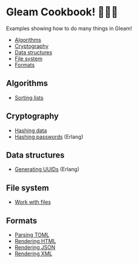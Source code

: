 # Gleam Cookbook! 👩🏾‍🍳

Examples showing how to do many things in Gleam!

- [Algorithms](#algorithms)
- [Cryptography](#cryptography)
- [Data structures](#data-structures)
- [File system](#file-system)
- [Formats](#formats)

## Algorithms

- [Sorting lists](./universal/test/algorithms/sorting_lists.gleam)

## Cryptography

- [Hashing data](./universal/test/cryptography/hashing_data.gleam)
- [Hashing passwords](./erlang/test/cryptography/hashing_passwords.gleam) (Erlang)

## Data structures

- [Generating UUIDs](./erlang/test/data_structures/generating_uuids.gleam) (Erlang)

## File system

- [Work with files](./universal/test/file_system/work_with_files.gleam)

## Formats

- [Parsing TOML](./universal/test/formats/parsing_toml.gleam)
- [Rendering HTML](./universal/test/formats/rendering_html.gleam)
- [Rendering JSON](./universal/test/formats/rendering_json.gleam)
- [Rendering XML](./universal/test/formats/rendering_xml.gleam)
